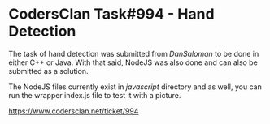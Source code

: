 # CodersClan Task#994 - Hand Detection

The task of hand detection was submitted from *DanSaloman* to be done in either
C++ or Java. With that said, NodeJS was also done and can also be submitted as
a solution.

The NodeJS files currently exist in *javascript* directory and as well, you can
run the wrapper index.js file to test it with a picture.

https://www.codersclan.net/ticket/994
